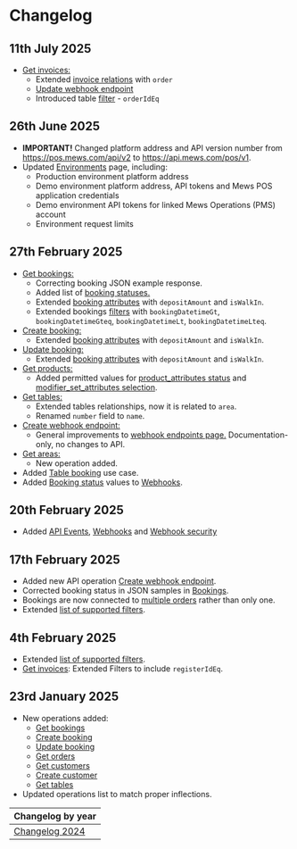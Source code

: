 # Changelog

## 11th July 2025
* [Get invoices:](../operations/invoices.md#get-invoices)
  * Extended [invoice relations](../operations/invoices.md#invoice_relationships) with `order`
  * [Update webhook endpoint](../operations/webhookendpoints.md#update-webhook-endpoint)
  * Introduced table [filter](../operations/tables.md) - `orderIdEq`

## 26th June 2025
* **IMPORTANT!** Changed platform address and API version number from https://pos.mews.com/api/v2 to https://api.mews.com/pos/v1.
* Updated [Environments](../guidelines/environments.md) page, including:
  * Production environment platform address
  * Demo environment platform address, API tokens and Mews POS application credentials
  * Demo environment API tokens for linked Mews Operations (PMS) account
  * Environment request limits

## 27th February 2025
* [Get bookings:](../operations/bookings.md#get_bookings)
  * Correcting booking JSON example response.
  * Added list of [booking statuses.](../operations/bookings.md#booking_attributes)
  * Extended [booking attributes](../operations/bookings.md#booking_attributes) with `depositAmount` and `isWalkIn`.
  * Extended bookings [filters](../operations/bookings.md#get_bookings) with  `bookingDatetimeGt`, `bookingDatetimeGteq`, `bookingDatetimeLt`, `bookingDatetimeLteq`.
* [Create booking:](../operations/bookings.md#create_booking)
  * Extended [booking attributes](../operations/bookings.md#booking_attributes) with `depositAmount` and `isWalkIn`.
* [Update booking:](../operations/bookings.md#update_booking)
  * Extended [booking attributes](../operations/bookings.md#booking_attributes) with `depositAmount` and `isWalkIn`.
* [Get products:](../operations/products.md#get_products)
  * Added permitted values for [product_attributes status](../operations/products.md#product_attributes) and [modifier_set_attributes selection](../operations/products.md#product_attributes).
* [Get tables:](../operations/tables.md#get_tables)
  * Extended tables relationships, now it is related to `area`.
  * Renamed `number` field to `name`.
* [Create webhook endpoint:](../operations/webhookendpoints.md)
  * General improvements to [webhook endpoints page.](../operations/webhookendpoints.md) Documentation-only, no changes to API.
* [Get areas:](../operations/areas.md)
  * New operation added.
* Added [Table booking](../use-cases/table-booking.md) use case.
* Added [Booking status](../events/webhooks.md#booking-status) values to [Webhooks](../events/webhooks.md).

## 20th February 2025
* Added [API Events](../events/README.md), [Webhooks](../events/webhooks.md) and [Webhook security](../events/wh-security.md)

## 17th February 2025
* Added new API operation [Create webhook endpoint](../operations/webhookendpoints.md#create-webhook-endpoint).
* Corrected booking status in JSON samples in [Bookings](../operations/bookings.md).
* Bookings are now connected to [multiple orders](../operations/bookings.md#booking_relationships) rather than only one.
* Extended [list of supported filters](../guidelines/filtering.md).

## 4th February 2025
* Extended [list of supported filters](../guidelines/filtering.md).
* [Get invoices](../operations/invoices.md#get-invoices): Extended Filters to include `registerIdEq`.

## 23rd January 2025
* New operations added:
  * [Get bookings](../operations/bookings.md#get-bookings)
  * [Create booking](../operations/bookings.md#create-booking)
  * [Update booking](../operations/bookings.md#update-booking)
  * [Get orders](../operations/orders.md#get-orders)
  * [Get customers](../operations/customers.md#get-customers)
  * [Create customer](../operations/customers.md#create-customer)
  * [Get tables](../operations/tables.md#get-tables)
* Updated operations list to match proper inflections.

| Changelog by year |
| :-- |
| [Changelog 2024](changelog2024.md) |
